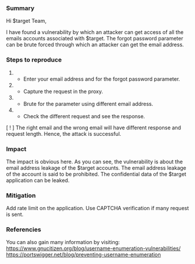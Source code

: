 ### Summary

Hi $target Team,

I have found a vulnerability by which an attacker can get access of all the emails accounts associated with $target. The forgot password parameter can be brute forced through which an attacker can get the email address.

### Steps to reproduce

  1. - Enter your email address and for the forgot password parameter.
  2. - Capture the request in the proxy.
  3. - Brute for the parameter using different email address.
  4. - Check the different request and see the response.

[ ! ] The right email and the wrong email will have different response and request length. Hence, the attack is successful.

### Impact

The impact is obvious here. As you can see, the vulnerability is about the email address leakage of the $target accounts.
The email address leakage of the account is said to be prohibited. The confidential data of the $target application can be leaked.


### Mitigation

Add rate limit on the application.
Use CAPTCHA verification if many request is sent.

### Referencies

You can also gain many information by visiting:
https://www.gnucitizen.org/blog/username-enumeration-vulnerabilities/
https://portswigger.net/blog/preventing-username-enumeration